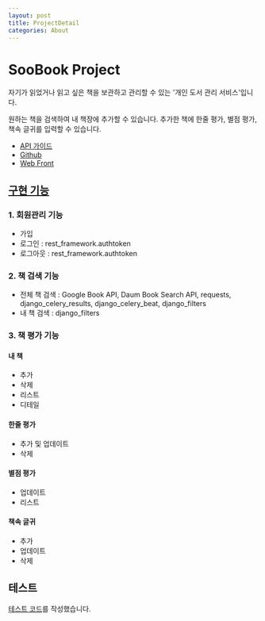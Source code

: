 ```yaml
---
layout: post
title: ProjectDetail
categories: About
---
```


# SooBook Project

자기가 읽었거나 읽고 싶은 책을 보관하고 관리할 수 있는 '개인 도서 관리 서비스'입니다.

원하는 책을 검색하여 내 책장에 추가할 수 있습니다.
추가한 책에 한줄 평가, 별점 평가, 책속 글귀를 입력할 수 있습니다.

- [API 가이드](https://www.gitbook.com/book/pinstinct/soobook-api/details)
- [Github](https://github.com/pinstinct/soobook)
- [Web Front](https://front.devlim.net/)

## [구현 기능](https://pinstinct.github.io/about/2017/04/26/soobook-detail/)

### 1. 회원관리 기능
- 가입
- 로그인 : rest_framework.authtoken
- 로그아웃 : rest_framework.authtoken

### 2. 책 검색 기능
- 전체 책 검색 : Google Book API, Daum Book Search API, requests, django_celery_results, django_celery_beat, django_filters
- 내 책 검색 : django_filters

### 3. 책 평가 기능
#### 내 책
- 추가
- 삭제
- 리스트
- 디테일

#### 한줄 평가
- 추가 및 업데이트
- 삭제

#### 별점 평가
- 업데이트
- 리스트

#### 책속 글귀
- 추가
- 업데이트
- 삭제

## 테스트
[테스트 코드](https://pinstinct.github.io/about/2017/04/26/soobook-testcode/)를 작성했습니다.
